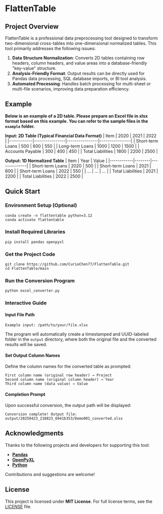 # FlattenTable

## Project Overview
FlattenTable is a professional data preprocessing tool designed to transform two-dimensional cross-tables into one-dimensional normalized tables. This tool primarily addresses the following issues:

1. **Data Structure Normalization**: Converts 2D tables containing row headers, column headers, and value areas into a database-friendly "key-value" structure.
2. **Analysis-Friendly Format**: Output results can be directly used for Pandas data processing, SQL database imports, or BI tool analysis.
3. **Automated Processing**: Handles batch processing for multi-sheet or multi-file scenarios, improving data preparation efficiency.

## Example
**Below is an example of a 2D table. Please prepare an Excel file in xlsx format based on this example. You can refer to the sample files in the `example` folder.**

**Input: 2D Table (Typical Financial Data Format)**
| Item       | 2020 | 2021 | 2022 |
|------------|----------------|----------------|----------------|
| Short-term Loans   | 500            | 600            | 550            |
| Long-term Loans   | 1000           | 1200           | 1500           |
| Accounts Payable   | 300            | 400            | 450            |
| Total Liabilities     | 1800           | 2200           | 2500           |

**Output: 1D Normalized Table**
| Item       | Year   | Value |
|------------|--------|--------------|
| Short-term Loans   | 2020   | 500          |
| Short-term Loans   | 2021   | 600          |
| Short-term Loans   | 2022   | 550          |
| ...   | ...   | ...         |
| Total Liabilities     | 2021   | 2200         |
| Total Liabilities     | 2022   | 2500         |

## Quick Start
### Environment Setup (Optional)

```
conda create -n flattentable python=3.12
conda activate flattentable
```

### Install Required Libraries
```
pip install pandas openpyxl
```

### Get the Project Code
```
git clone https://github.com/CurioChen77/FlattenTable.git
cd FlattenTable/main
```

### Run the Conversion Program
```
python excel_converter.py
```

### Interactive Guide
#### Input File Path
```
Example input: /path/to/your/file.xlsx
```
The program will automatically create a timestamped and UUID-labeled folder in the `output` directory, where both the original file and the converted results will be saved.

#### Set Output Column Names
Define the column names for the converted table as prompted:
```
First column name (original row header) → Project
Second column name (original column header) → Year
Third column name (data value) → Value
```

#### Completion Prompt
Upon successful conversion, the output path will be displayed:
```
Conversion complete! Output file: output/20250423_210823_6941b353/Demo001_converted.xlsx
```

## Acknowledgments

Thanks to the following projects and developers for supporting this tool:
- **[Pandas](https://pandas.pydata.org/)**
- **[OpenPyXL](https://openpyxl.readthedocs.io/)**
- **[Python](https://www.python.org/)**

Contributions and suggestions are welcome!

## License
This project is licensed under **MIT License**. For full license terms, see the [LICENSE](LICENSE) file.